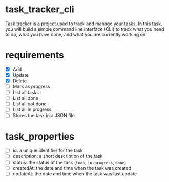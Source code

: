 # task_tracker_cli
Task tracker is a project used to track and manage your tasks. In this task, you will build a simple command line interface (CLI) to track what you need to do, what you have done, and what you are currently working on.
# requirements
- [x] Add
- [x] Update
- [x] Delete
- [ ] Mark as progress
- [ ] List all tasks
- [ ] List all done
- [ ] List all not done
- [ ] List all in progress
- [ ] Stores the task in a JSON file

# task_properties
- [ ] id: a unique identifier for the task
- [ ] description: a short description of the task
- [ ] status: the status of the task (`todo`, `in-progress`, `done`)
- [ ] createdAt: the date and time when the task was created
- [ ] updateAt: the date and time when the task was last update
